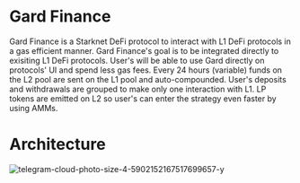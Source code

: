 # Gard Finance

Gard Finance is a Starknet DeFi protocol to interact with L1 DeFi protocols in a gas efficient manner. Gard Finance's goal is to be integrated directly to exisiting L1 DeFi protocols. User's will be able to use Gard directly on protocols' UI and spend less gas fees. Every 24 hours (variable) funds on the L2 pool are sent on the L1 pool and auto-compounded. User's deposits and withdrawals are grouped to make only one interaction with L1. LP tokens are emitted on L2 so user's can enter the strategy even faster by using AMMs. 

# Architecture

![telegram-cloud-photo-size-4-5902152167517699657-y](https://github.com/gard-finance/.github/assets/66029824/ffb45f4a-8e23-4637-bd58-21d722031cfe)
